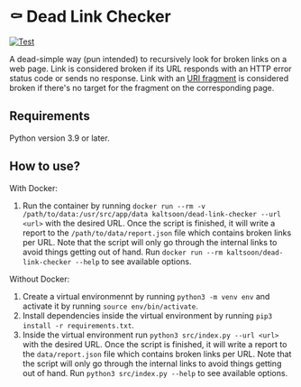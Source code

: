 # ⚰️ Dead Link Checker

[![Test](https://github.com/Kaltsoon/dead-link-checker/actions/workflows/test.yml/badge.svg)](https://github.com/Kaltsoon/dead-link-checker/actions/workflows/test.yml)

A dead-simple way (pun intended) to recursively look for broken links on a web page. Link is considered broken if its URL responds with an HTTP error status code or sends no response. Link with an [URI fragment](https://en.wikipedia.org/wiki/URI_fragment) is considered broken if there's no target for the fragment on the corresponding page.

## Requirements

Python version 3.9 or later.

## How to use?

With Docker:

1. Run the container by running `docker run --rm -v /path/to/data:/usr/src/app/data kaltsoon/dead-link-checker --url <url>` with the desired URL. Once the script is finished, it will write a report to the `/path/to/data/report.json` file which contains broken links per URL. Note that the script will only go through the internal links to avoid things getting out of hand. Run `docker run --rm kaltsoon/dead-link-checker --help` to see available options.

Without Docker:

1. Create a virtual environmennt by running `python3 -m venv env` and activate it by running `source env/bin/activate`.
2. Install dependencies inside the virtual environment by running `pip3 install -r requirements.txt`.
3. Inside the virtual environment run `python3 src/index.py --url <url>` with the desired URL. Once the script is finished, it will write a report to the `data/report.json` file which contains broken links per URL. Note that the script will only go through the internal links to avoid things getting out of hand. Run `python3 src/index.py --help` to see available options.
